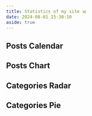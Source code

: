 ```yaml
---
title: Statistics of my site 📊
date: 2024-08-01 15:30:10
aside: true
---
```


## Posts Calendar

<div id="posts-calendar" class="js-pjax"></div>

## Posts Chart

<div id="posts-chart" class="js-pjax"></div>

## Categories Radar

<div id="categories-radar" class="js-pjax"></div>

## Categories Pie

<div id="categories-chart" class="js-pjax"></div>
